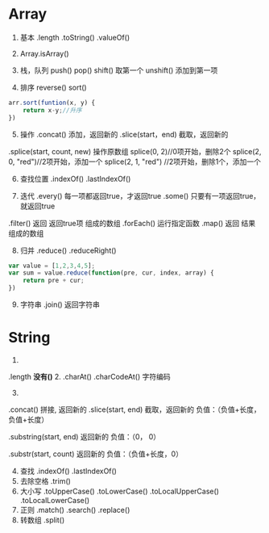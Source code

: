 # Array 
1. 基本
.length
.toString()
.valueOf()

2. Array.isArray()
3. 栈，队列
push()
pop()
shift() 取第一个
unshift() 添加到第一项
4. 排序
reverse()
sort()
```js
arr.sort(funtion(x, y) {
    return x-y;//升序
})
```
5. 操作
.concat() 添加，返回新的
.slice(start，end) 截取，返回新的

.splice(start, count, new) 操作原数组
splice(0, 2)//0项开始，删除2个
splice(2, 0, "red")//2项开始，添加一个
splice(2, 1, "red") //2项开始，删除1个，添加一个

6. 查找位置
.indexOf()
.lastIndexOf()

7. 迭代
.every() 每一项都返回true，才返回true
.some() 只要有一项返回true，就返回true

.filter() 返回 返回true项 组成的数组
.forEach() 运行指定函数
.map() 返回 结果 组成的数组

8. 归并
.reduce()
.reduceRight()
```js
var value = [1,2,3,4,5];
var sum = value.reduce(function(pre, cur, index, array) {
    return pre + cur;
})
```

9. 字符串
.join() 返回字符串


# String
1. 
.length 
**没有()**
2. 
.charAt()
.charCodeAt() 字符编码

3. 
.concat() 拼接, 返回新的
.slice(start, end) 截取，返回新的
负值：（负值+长度， 负值+长度）

.substring(start, end) 返回新的
负值：（0， 0）

.substr(start, count) 返回新的
负值：（负值+长度，0）

4. 查找
.indexOf()
.lastIndexOf()
5. 去除空格
.trim() 
6. 大小写
.toUpperCase()
.toLowerCase()
.toLocalUpperCase()
.toLocalLowerCase()
7. 正则
.match()
.search()
.replace()
8. 转数组
.split()

